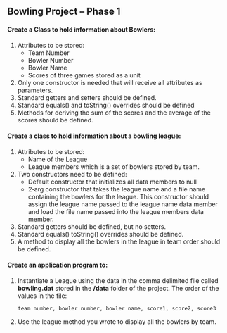 ﻿## Bowling Project – Phase 1

#### Create a Class to hold information about Bowlers:
1. Attributes to be stored:
   - Team Number
   - Bowler Number
   - Bowler Name
   - Scores of three games stored as a unit
2. Only one constructor is needed that will receive all attributes as parameters.
3. Standard getters and setters should be defined.
4. Standard equals() and toString() overrides should be defined
5. Methods for deriving the sum of the scores and the average of the scores should be defined.
#### Create a class to hold information about a bowling league:
1. Attributes to be stored:
   - Name of the League
   - League members which is a set of bowlers stored by team.
2.  Two constructors need to be defined:
    - Default constructor that initializes all data members to null
    - 2‐arg constructor that takes the league name and a file name containing the bowlers for the league. This constructor should assign the league name passed to the league name data member and load the file name passed into the league members data member.
3.  Standard getters should be defined, but no setters.
4.  Standard equals() toString() overrides should be defined.
5.  A method to display all the bowlers in the league in team order should be defined.
#### Create an application program to:
1.  Instantiate a League using the data in the comma delimited file called **bowling.dat** stored in the **/data** folder of the project. The order of the values in the file:

        team number, bowler number, bowler name, score1, score2, score3 

2. Use the league method you wrote to display all the bowlers by team.
